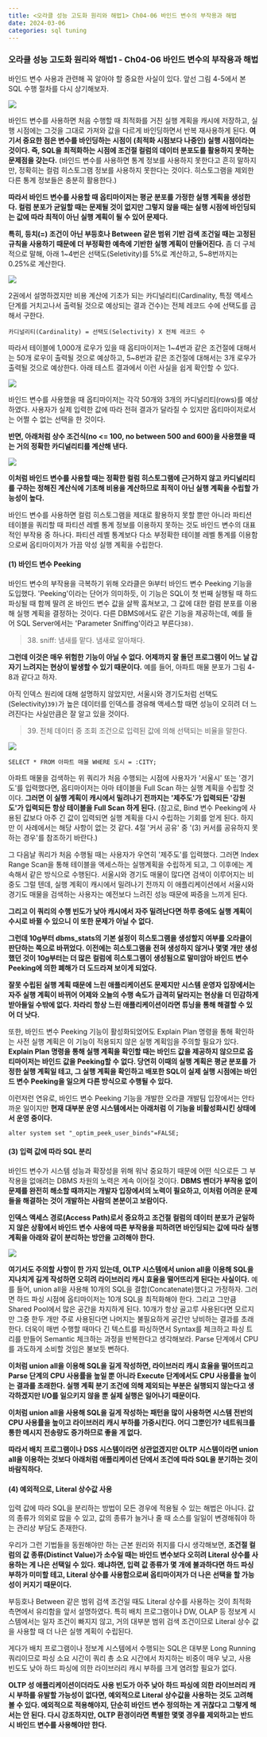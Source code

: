 ```yaml
---
title: <오라클 성능 고도화 원리와 해법1> Ch04-06 바인드 변수의 부작용과 해법
date: 2024-03-06
categories: sql tuning
---
```



### 오라클 성능 고도화 원리와 해법1 - Ch04-06 바인드 변수의 부작용과 해법

바인드 변수 사용과 관련해 꼭 알아야 할 중요한 사실이 있다. 앞선 그림 4-5에서 본 SQL 수행 절차를 다시 상기해보자.

![](/assets/images/sqlp/sqlp1-04-06-img4-5.png)

바인드 변수를 사용하면 처음 수행할 때 최적화를 거친 실행 계획을 캐시에 저장하고, 실행 시점에는 그것을 그대로 가져와 값을 다르게 바인딩하면서 반복 재사용하게 된다. **여기서 중요한 점은 변수를 바인딩하는 시점이 (최적화 시점보다 나중인) 실행 시점이라는 것이다. 즉, SQL을 최적화하는 시점에 조건절 컬럼의 데이터 분포도를 활용하지 못하는 문제점을 갖는다.** (바인드 변수를 사용하면 통계 정보를 사용하지 못한다고 흔히 말하지만, 정확히는 컬럼 히스토그램 정보를 사용하지 못한다는 것이다. 히스토그램을 제외한 다른 통계 정보들은 충분히 활용한다.)

**따라서 바인드 변수를 사용할 때 옵티마이저는 평균 분포를 가정한 실행 계획을 생성한다. 컬럼 분포가 균일할 때는 문제될 것이 없지만 그렇지 않을 때는 실행 시점에 바인딩되는 값에 따라 최적이 아닌 실행 계획이 될 수 있어 문제다.**

**특히, 등치(=) 조건이 아닌 부등호나 Between 같은 범위 기반 검색 조건일 때는 고정된 규칙을 사용하기 때문에 더 부정확한 예측에 기반한 실행 계획이 만들어진다.** 좀 더 구체적으로 말해, 아래 1~4번은 선택도(Seletivity)를 5%로 계산하고, 5~8번까지는 0.25%로 계산한다.

![](/assets/images/sqlp/sqlp1-04-06-table1.png)

2권에서 설명하겠지만 비용 계산에 기초가 되는 카디널리티(Cardinality, 특정 액세스 단계를 거치고나서 출력될 것으로 예상되는 결과 건수)는 전체 레코드 수에 선택도를 곱해서 구한다.

`카디널리티(Cardinality) = 선택도(Selectivity) X 전체 레코드 수`

따라서 테이블에 1,000개 로우가 있을 때 옵티마이저는 1~4번과 같은 조건절에 대해서는 50개 로우이 출력될 것으로 예상하고, 5~8번과 같은 조건절에 대해서는 3개 로우가 출력될 것으로 예상한다. 아래 테스트 결과에서 이런 사실을 쉽게 확인할 수 있다.

![](/assets/images/sqlp/sqlp1-04-06-test1.png)

바인드 변수를 사용했을 때 옵티마이저는 각각 50개와 3개의 카디널리티(rows)를 예상하였다. 사용자가 실제 입력한 값에 따라 전혀 결과가 달라질 수 있지만 옵티마이저로서는 어쩔 수 없는 선택을 한 것이다.

**반면, 아래처럼 상수 조건식(no <= 100, no between 500 and 600)을 사용했을 때는 거의 정확한 카디널리티를 계산해 낸다.**

![](/assets/images/sqlp/sqlp1-04-06-test2.png)

**이처럼 바인드 변수를 사용할 때는 정확한 컬럼 히스토그램에 근거하지 않고 카디널리티를 구하는 정해진 계산식에 기초해 비용을 계산하므로 최적이 아닌 실행 계획을 수립할 가능성이 높다.**

바인드 변수를 사용하면 컬럼 히스토그램을 제대로 활용하지 못할 뿐만 아니라 파티션 테이블을 쿼리할 때 파티션 레벨 통계 정보를 이용하지 못하는 것도 바인드 변수의 대표적인 부작용 중 하나다. 파티션 레벨 통계보다 다소 부정확한 테이블 레벨 통계를 이용함으로써 옵티마이저가 가끔 악성 실행 계획을 수립한다.

#### (1) 바인드 변수 Peeking

바인드 변수의 부작용을 극복하기 위해 오라클은 9i부터 바인드 변수 Peeking 기능을 도입했다. 'Peeking'이라는 단어가 의미하듯, 이 기능은 SQL이 첫 번째 실행될 때 하드 파싱될 때 함께 딸려 온 바인드 변수 값을 살짝 훔쳐보고, 그 값에 대한 컬럼 분포를 이용해 실행 계획을 결정하는 것이다. 다른 DBMS에서도 같은 기능을 제공하는데, 예를 들어 SQL Server에서는 'Parameter Sniffing'이라고 부른다`38)`.

>	38) sniff: 냄새를 맡다. 냄새로 알아채다.

**그런데 이것은 매우 위험한 기능이 아닐 수 없다. 어제까지 잘 돌던 프로그램이 어느 날 갑자기 느려지는 현상이 발생할 수 있기 때문이다.** 예를 들어, 아파트 매물 분포가 그림 4-8과 같다고 하자.

아직 인덱스 원리에 대해 설명하지 않았지만, 서울시와 경기도처럼 선택도(Selectivity)`39)`가 높은 데이터를 인덱스를 경유해 액세스할 때면 성능이 오히려 더 느려진다는 사실만큼은 잘 알고 있을 것이다.

>	39) 전체 데이터 중 조회 조건으로 입력된 값에 의해 선택되는 비율을 말한다.

![](/assets/images/sqlp/sqlp1-04-06-1-img4-8.png)

`SELECT * FROM 아파트 매물 WHERE 도시 = :CITY;`

아파트 매물을 검색하는 위 쿼리가 처음 수행되는 시점에 사용자가 '서울시' 또는 '경기도'를 입력했다면, 옵티마이저는 아마 테이블을 Full Scan 하는 실행 계획을 수립할 것이다. **그러면 이 실행 계획이 캐시에서 밀려나기 전까지는 '제주도'가 입력되든 '강원도'가 입력되든 항상 테이블을 Full Scan 하게 된다.** (참고로, Bind 변수 Peeking에 사용된 값보다 아주 긴 값이 입력되면 실행 계획을 다시 수립하는 기회를 얻게 된다. 하지만 이 사례에서는 해당 사항이 없는 것 같다. 4절 '커서 공유' 중 '(3) 커서를 공유하지 못하는 경우'를 참조하기 바란다.)

그 다음날 쿼리가 처음 수행될 때는 사용자가 우연히 '제주도'를 입력했다. 그러면 Index Range Scan을 통해 테이블을 액세스하는 실행계획을 수립하게 되고, 그 이후에는 계속해서 같은 방식으로 수행된다. 서울시와 경기도 매물이 많다면 검색이 이루어지는 비중도 그럴 텐데, 실행 계획이 캐시에서 밀려나기 전까지 이 애플리케이션에서 서울시와 경기도 매물을 검색하는 사용자는 예전보다 느려진 성능 때문에 짜증을 느끼게 된다.

**그리고 이 쿼리의 수행 빈도가 낮아 캐시에서 자주 밀려난다면 하루 중에도 실행 계획이 수시로 바뀔 수 있으니 이 또한 문제가 아닐 수 없다.**

**그런데 10g부터 dbms_stats의 기본 설정이 히스토그램을 생성할지 여부를 오라클이 판단하는 쪽으로 바뀌었다. 이전에는 히스토그램을 전혀 생성하지 않거나 몇몇 개만 생성했던 것이 10g부터는 더 많은 컬럼에 히스토그램이 생성됨으로 말미암아 바인드 변수 Peeking에 의한 폐해가 더 도드라져 보이게 되었다.**

**잘못 수립된 실행 계획 때문에 느린 애플리케이션도 문제지만 시스템 운영자 입장에서는 자주 실행 계획이 바뀌어 어제와 오늘의 수행 속도가 급격히 달라지는 현상을 더 민감하게 받아들일 수밖에 없다. 차라리 항상 느린 애플리케이션이라면 튜닝을 통해 해결할 수 있어 더 낫다.**

또한, 바인드 변수 Peeking 기능이 활성화되었어도 Explain Plan 명령을 통해 확인하는 사전 실행 계획은 이 기능이 적용되지 않은 실행 계획임을 주의할 필요가 있다. **Explain Plan 명령을 통해 실행 계획을 확인할 때는 바인드 값을 제공하지 않으므로 옵티마이저는 바인드 값을 Peeking할 수 없다. 당연히 이때의 실행 계획은 평균 분포를 가정한 실행 계획일 테고, 그 실행 계획을 확인하고 배포한 SQL이 실제 실행 시점에는 바인드 변수 Peeking을 일으켜 다른 방식으로 수행될 수 있다.**

이런저런 연유로, 바인드 변수 Peeking 기능을 개발한 오라클 개발팀 입장에서는 안타까운 일이지만 **현재 대부분 운영 시스템에서는 아래처럼 이 기능을 비활성화시킨 상태에서 운영 중이다.**

`alter system set "_optim_peek_user_binds"=FALSE;`

#### (3) 입력 값에 따라 SQL 분리

바인드 변수가 시스템 성능과 확장성을 위해 워낙 중요하기 때문에 어떤 식으로든 그 부작용을 없애려는 DBMS 차원의 노력은 계속 이어질 것이다. **DBMS 벤더가 부작용 없이 문제를 완전히 해소할 때까지는 개발자 입장에서의 노력이 필요하고, 이처럼 어려운 문제들을 해결하는 것이 개발하는 사람의 본분이고 보람이다.**

**인덱스 액세스 경로(Access Path)로서 중요하고 조건절 컬럼의 데이터 분포가 균일하지 않은 상황에서 바인드 변수 사용에 따른 부작용을 피하려면 바인딩되는 값에 따라 실행 계획을 아래와 같이 분리하는 방안을 고려해야 한다.**

![](sqlp1-04-06-3-sql1.png)

**여기서도 주의할 사항이 한 가지 있는데, OLTP 시스템에서 union all을 이용해 SQL을 지나치게 길게 작성하면 오히려 라이브러리 캐시 효율을 떨어뜨리게 된다는 사실이다.** 예를 들어, union all을 사용해 10개의 SQL을 결합(Concatenate)했다고 가정하자. 그러면 하드 파싱 시점에 옵티마이저는 10개 SQL을 최적화해야 한다. 그리고 그만큼 Shared Pool에서 많은 공간을 차지하게 된다. 10개가 항상 골고루 사용된다면 모르지만 그중 한두 개만 주로 사용된다면 나머지는 불필요하게 공간만 낭비하는 결과를 초래한다. 더욱이 매번 수행할 때마다 긴 텍스트를 파싱하면서 Syntax를 체크하고 파싱 트리를 만들어 Semantic 체크하는 과정을 반복한다고 생각해보라. Parse 단계에서 CPU를 과도하게 소비할 것임은 불보듯 뻔하다.

**이처럼 union all을 이용해 SQL을 길게 작성하면, 라이브러리 캐시 효율을 떨어뜨리고 Parse 단계의 CPU 사용률을 높일 뿐 아니라 Execute 단계에서도 CPU 사용률을 높이는 결과를 초래한다. 실행 계획 분기 조건에 의해 제외되는 부분은 실행되지 않는다고 생각하겠지만 I/O를 일으키지 않을 뿐 실제 실행은 일어나기 때문이다.**

**이처럼 union all을 사용해 SQL을 길게 작성하는 패턴을 많이 사용하면 시스템 전반의 CPU 사용률을 높이고 라이브러리 캐시 부하를 가중시킨다. 어디 그뿐인가? 네트워크를 통한 메시지 전송량도 증가하므로 좋을 게 없다.**

**따라서 배치 프로그램이나 DSS 시스템이라면 상관없겠지만 OLTP 시스템이라면 union all을 이용하는 것보다 아래처럼 애플리케이션 단에서 조건에 따라 SQL을 분기하는 것이 바람직하다.**

#### (4) 예외적으로, Literal 상수값 사용

입력 값에 따라 SQL을 분리하는 방법이 모든 경우에 적용될 수 있는 해법은 아니다. 값의 종류가 의외로 많을 수 있고, 값의 종류가 늘거나 줄 때 소스를 일일이 변경해줘야 하는 관리상 부담도 존재한다.

우리가 그런 기법들을 동원해야만 하는 근본 원리와 취지를 다시 생각해보면, **조건절 컬럼의 값 종류(Distinct Value)가 소수일 때는 바인드 변수보다 오히려 Literal 상수를 사용하는 게 나은 선택일 수 있다.** **왜냐하면, 입력 값 종류가 몇 개에 불과하다면 하드 파싱 부하가 미미할 테고, Literal 상수를 사용함으로써 옵티마이저가 더 나은 선택을 할 가능성이 커지기 때문이다.**

부등호나 Between 같은 범위 검색 조건일 때도 Literal 상수를 사용하는 것이 최적화 측면에서 유리함을 앞서 설명하였다. 특히 배치 프로그램이나 DW, OLAP 등 정보계 시스템에서는 일자 조건이 빠지지 않고, 거의 대부분 범위 검색 조건이므로 Literal 상수 값을 사용할 때 더 나은 실행 계획이 수립된다.

게다가 배치 프로그램이나 정보계 시스템에서 수행되는 SQL은 대부분 Long Running 쿼리이므로 파싱 소요 시간이 쿼리 총 소요 시간에서 차지하는 비중이 매우 낮고, 사용 빈도도 낮아 하드 파싱에 의한 라이브러리 캐시 부하를 크게 염려할 필요가 없다.

**OLTP 성 애플리케이션이더라도 사용 빈도가 아주 낮아 하드 파싱에 의한 라이브러리 캐시 부하를 유발할 가능성이 없다면, 예외적으로 Literal 상수값을 사용하는 것도 고려해 볼 수 있다. 예외적으로 적용해야지, 단순히 바인드 변수 정의하는 게 귀찮다고 그렇게 해서는 안 된다. 다시 강조하지만, OLTP 환경이라면 특별한 몇몇 경우를 제외하고는 반드시 바인드 변수를 사용해야만 한다.**

